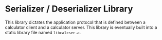 # Serializer / Deserializer Library

This library dictates the application protocol that is defined between a
calculator client and a calculator server. This library is eventually built
into a static library file named `libcalcser.a`.

